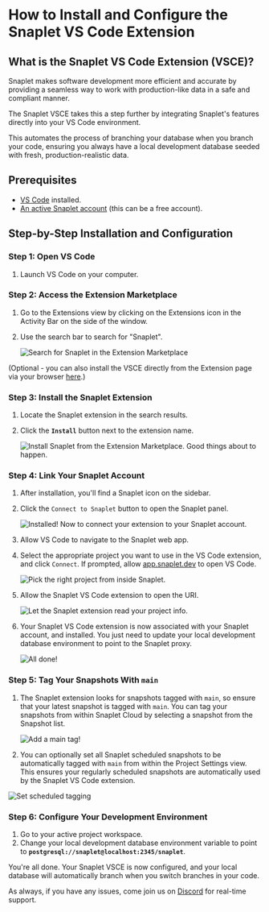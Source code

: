 # How to Install and Configure the Snaplet VS Code Extension

## **What is the Snaplet VS Code Extension (VSCE)?**

Snaplet makes software development more efficient and accurate by providing a seamless way to work with production-like data in a safe and compliant manner. 

The Snaplet VSCE takes this a step further by integrating Snaplet's features directly into your VS Code environment. 

This automates the process of branching your database when you branch your code, ensuring you always have a local development database seeded with fresh, production-realistic data. 

## **Prerequisites**

- [VS Code](https://code.visualstudio.com/) installed.
- [An active Snaplet account](https://app.snaplet.dev/) (this can be a free account).

## **Step-by-Step Installation and Configuration**

### **Step 1: Open VS Code**

1. Launch VS Code on your computer.

### **Step 2: Access the Extension Marketplace**

1. Go to the Extensions view by clicking on the Extensions icon in the Activity Bar on the side of the window.
2. Use the search bar to search for "Snaplet".
    
    ![Search for Snaplet in the Extension Marketplace](/img/vsce-01.webp)

(Optional - you can also install the VSCE directly from the Extension page via your browser [here](https://marketplace.visualstudio.com/items?itemName=Snaplet.snaplet-vscode).) 

### **Step 3: Install the Snaplet Extension**

1. Locate the Snaplet extension in the search results.
2. Click the **`Install`** button next to the extension name.

    ![Install Snaplet from the Extension Marketplace. Good things about to happen.](/img/vsce-02.webp)

### **Step 4: Link Your Snaplet Account**

1. After installation, you'll find a Snaplet icon on the sidebar.
2. Click the `Connect to Snaplet` button to open the Snaplet panel.
    
    ![Installed! Now to connect your extension to your Snaplet account.](/img/vsce-03.webp)
    
3. Allow VS Code to navigate to the Snaplet web app.
4. Select the appropriate project you want to use in the VS Code extension, and click `Connect`. If prompted, allow [app.snaplet.dev](http://app.snaplet.dev) to open VS Code.
    
    ![Pick the right project from inside Snaplet.](/img/vsce-04.webp)
    
5. Allow the Snaplet VS Code extension to open the URI.
    
    ![Let the Snaplet extension read your project info.](/img/vsce-05.webp)
    
6. Your Snaplet VS Code extension is now associated with your Snaplet account, and installed. You just need to update your local development database environment to point to the Snaplet proxy.

    ![All done!](/img/vsce-02.webp)

### **Step 5: Tag Your Snapshots With `main`**
1. The Snaplet extension looks for snapshots tagged with `main`, so ensure that your latest snapshot is tagged with `main`. You can tag your snapshots from within Snaplet Cloud by selecting a snapshot from the Snapshot list. 

    ![Add a main tag!](/img/vsce-07.webp)

2. You can optionally set all Snaplet scheduled snapshots to be automatically tagged with `main` from within the Project Settings view. This ensures your regularly scheduled snapshots are automatically used by the Snaplet VS Code extension. 

![Set scheduled tagging](/img/vsce-08.webp)

### **Step 6: Configure Your Development Environment**

1. Go to your active project workspace.
2. Change your local development database environment variable to point to **`postgresql://snaplet@localhost:2345/snaplet`**.

You're all done. Your Snaplet VSCE is now configured, and your local database will automatically branch when you switch branches in your code.

As always, if you have any issues, come join us on [Discord](https://app.snaplet.dev/chat) for real-time support.